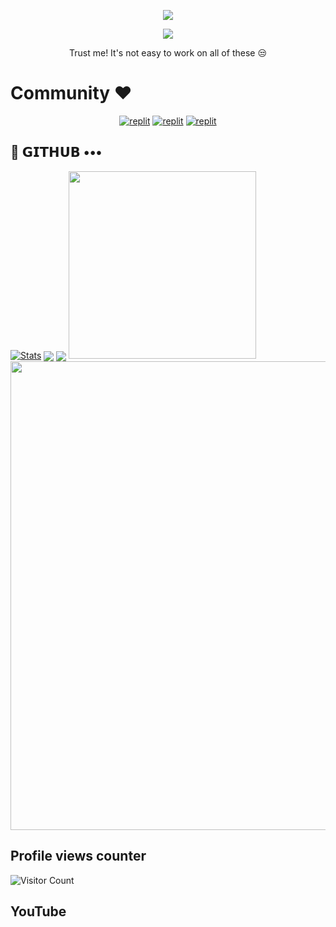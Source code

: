 
<p align="center">
  <a href="https://github.com/Rahulsinghcreator/readme-typing-svg">
    <img src="https://readme-typing-svg.demolab.com/?lines=AIR%20PHEONIX%20SAKSHAM&font=Fira%20SemiBold&center=true&width=480&height=45&color=ff0000&vCenter=true&pause=1000&size=40" /></a>
</p>

<p align="center">
  <a href="https://github.com/Rahulsinghcreator/readme-typing-svg">
    <img src="https://readme-typing-svg.demolab.com/?lines=Full-stack%20web%20app%20and%20BOT%20developer;Experienced%20UI%2FUX%20Designer;2%2B%20years%20of%20coding%20experience;Always%20learning%20new%20things;A.I%20DEVELOPER%20&font=Fira%20Code&center=true&width=500&height=45&color=f75c7e&vCenter=true&pause=1000&size=22" /></a>
</p>

<p align="center">
 Trust me! It's not easy to work on all of these 😒
</p>

# Community ❤️
</p>
<p align="center">
<a href="https://instagram.com/Rahulsinghcreator?igshid=YmMyMTA2M2Y="><img alt="replit" src="https://img.shields.io/badge/-Instagram-orange?style=for-the-badge&logo=instagram&logoColor=white"/></a> <a href="https://telegram.me/pheonixdeathnote"><img alt="replit" src="https://img.shields.io/badge/-Telegram-blue?style=for-the-badge&logo=telegram&logoColor=white"/></a>
<a href="https://youtube.com/@Rahulsinghcreator?igshid=YmMyMTA2M2Y="><img alt="replit" src="https://img.shields.io/badge/-youtube-red?style=for-the-badge&logo=youtube&logoColor=white"/></a>
</p>

## 💜 𝗚𝗜𝗧𝗛𝗨𝗕 •••
[![Stats](https://github-readme-stats.vercel.app/api?username=Rahulsinghcreator&hide=prs&count_public=true&show_icons=true&theme=algolia)](https://github.com/Rahulsinghcreator/github-readme-stats)
<img src="https://github-readme-streak-stats.herokuapp.com?user=Rahulsinghcreator&theme=tokyonight" align="center">
<img src="https://github-readme-stats.vercel.app/api/top-langs/?username=Rahulsinghcreator&layout=compact&theme=tokyonight" align="center">
<img height=300 src="https://github-stats-alpha.vercel.app/api/?username=Rahulsinghcreator&cc=000&tc=fff&ic=fff&bc=000">
<img width=750 src="https://github-profile-trophy.vercel.app/?username=Rahulsinghcreator&theme=darkhub">


## Profile views counter
![Visitor Count](https://profile-counter.glitch.me/{Rahulsinghcreator}/count.svg)


## YouTube 
